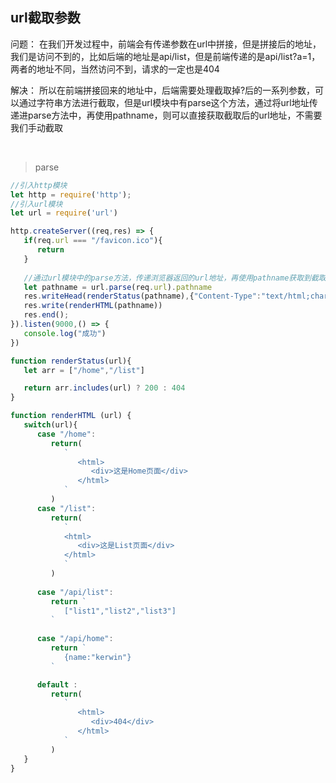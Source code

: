 ## url截取参数

问题：
在我们开发过程中，前端会有传递参数在url中拼接，但是拼接后的地址，我们是访问不到的，比如后端的地址是api/list，但是前端传递的是api/list?a=1，两者的地址不同，当然访问不到，请求的一定也是404

解决：
所以在前端拼接回来的地址中，后端需要处理截取掉?后的一系列参数，可以通过字符串方法进行截取，但是url模块中有parse这个方法，通过将url地址传递进parse方法中，再使用pathname，则可以直接获取截取后的url地址，不需要我们手动截取

<br/>

>parse
```javascript
//引入http模块
let http = require('http');
//引入url模块
let url = require('url')

http.createServer((req,res) => {
   if(req.url === "/favicon.ico"){
      return
   }
   
   //通过url模块中的parse方法，传递浏览器返回的url地址，再使用pathname获取到截取参数后的地址，如此操作，前端传递参数的地址也能访问后端的地址
   let pathname = url.parse(req.url).pathname
   res.writeHead(renderStatus(pathname),{"Content-Type":"text/html;charset=utf-8"});
   res.write(renderHTML(pathname))
   res.end();
}).listen(9000,() => {
   console.log("成功")
})

function renderStatus(url){
   let arr = ["/home","/list"]

   return arr.includes(url) ? 200 : 404
}

function renderHTML (url) {
   switch(url){
      case "/home":
         return(
            `
               <html>
                  <div>这是Home页面</div>
               </html>
            `
         )
      case "/list":
         return(
            `
            <html>
               <div>这是List页面</div>
            </html>  
            `
         )
      
      case "/api/list":
         return `
            ["list1","list2","list3"]
         `
      
      case "/api/home":
         return `
            {name:"kerwin"}
         `

      default :
         return(
            `
               <html>
                  <div>404</div>
               </html>
            `
         )
   }
} 

```
